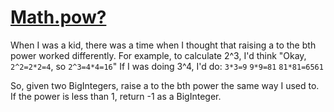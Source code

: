 # [Math.pow?](https://www.codewars.com/kata/math-dot-pow "https://www.codewars.com/kata/5dc31e0475b58d0014236a60")

When I was a kid, there was a time when I thought that raising a to the bth power worked differently.
For example, to calculate 2^3, I'd think "Okay, `2^2=2*2=4`, so `2^3=4*4=16`"
If I was doing 3^4, I'd do:
`3*3=9`
`9*9=81`
`81*81=6561`

So, given two BigIntegers, raise a to the bth power the same way I used to. If the power is less than 1, return -1 as a BigInteger.
